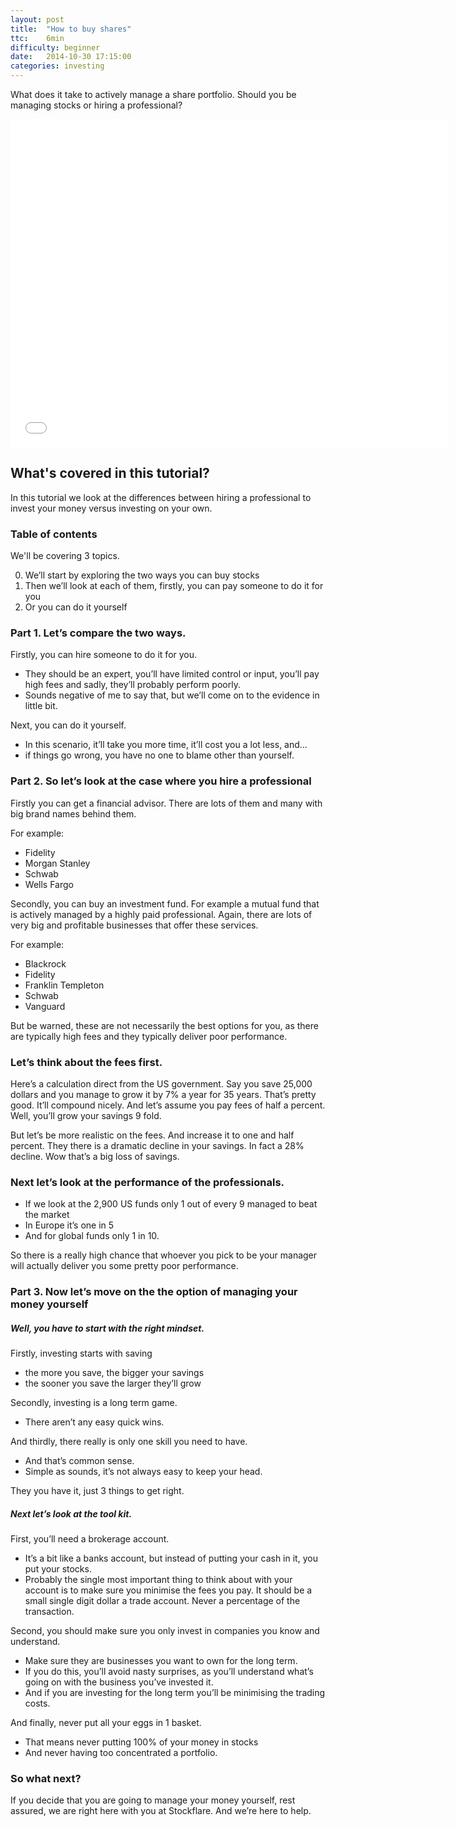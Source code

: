 ```yaml
---
layout: post
title:  "How to buy shares"
ttc:    6min
difficulty: beginner
date:   2014-10-30 17:15:00
categories: investing
---
```

What does it take to actively manage a share portfolio. Should you be managing stocks or hiring a professional?

<iframe width="700" height="525" src="//www.youtube.com/embed/2GtLDs7YU2M" frameborder="0" allowfullscreen></iframe>

## What's covered in this tutorial?

In this tutorial we look at the differences between hiring a professional to invest your money versus investing on your own.

### Table of contents

We'll be covering 3 topics.

0. We’ll start by exploring the two ways you can buy stocks
0. Then we’ll look at each of them, firstly, you can pay someone to do it for you
0. Or you can do it yourself

### Part 1.  Let’s compare the two ways. 

Firstly, you can hire someone to do it for you.

* They should be an expert, you’ll have limited control or input, you’ll pay high fees and sadly, they’ll probably perform poorly. 
* Sounds negative of me to say that, but we’ll come on to the evidence in little bit.

Next, you can do it yourself. 

* In this scenario, it’ll take you more time, it’ll cost you a lot less, and…
* if things go wrong, you have no one to blame other than yourself.

### Part 2. So let’s look at the case where you hire a professional

Firstly you can get a financial advisor. There are lots of them and many with big brand names behind them.

For example:

* Fidelity
* Morgan Stanley
* Schwab
* Wells Fargo

Secondly, you can buy an investment fund. For example a mutual fund that is actively managed by a highly paid professional. Again, there are lots of very big and profitable businesses that offer these services.

For example:

* Blackrock
* Fidelity
* Franklin Templeton
* Schwab
* Vanguard 

But be warned, these are not necessarily the best options for you, as there are typically high fees and they typically deliver poor performance.

### Let’s think about the fees first. 

Here’s a calculation direct from the US government. Say you save 25,000 dollars and you manage to grow it by 7% a year for 35 years. That’s pretty good. It’ll compound nicely. And let’s assume you pay fees of half a percent. Well, you’ll grow your savings 9 fold. 

But let’s be more realistic on the fees. And increase it to one and half percent. They there is a dramatic decline in your savings. In fact a 28% decline. Wow that’s a big loss of savings.

### Next let’s look at the performance of the professionals.

* If we look at the 2,900 US funds only 1 out of every 9 managed to beat the market
* In Europe it’s one in 5
* And for global funds only 1 in 10. 

So there is a really high chance that whoever you pick to be your manager will actually deliver you some pretty poor performance.

### Part 3. Now let’s move on the the option of managing your money yourself

##### Well, you have to start with the right mindset.

Firstly, investing starts with saving

* the more you save, the bigger your savings
* the sooner you save the larger they’ll grow

Secondly, investing is a long term game.

* There aren’t any easy quick wins.

And thirdly, there really is only one skill you need to have.

* And that’s common sense.
* Simple as sounds, it’s not always easy to keep your head.

They you have it, just 3 things to get right.

##### Next let’s look at the tool kit.

First, you’ll need a brokerage account. 

* It’s a bit like a banks account, but instead of putting your cash in it, you put your stocks.
* Probably the single most important thing to think about with your account is to make sure you minimise the fees you pay. It should be a small single digit dollar a trade account. Never a percentage of the transaction.

Second, you should make sure you only invest in companies you know and understand.

* Make sure they are businesses you want to own for the long term.
* If you do this, you’ll avoid nasty surprises, as you’ll understand what’s going on with the business you’ve invested it. 
* And if you are investing for the long term you’ll be minimising the trading costs.

And finally, never put all your eggs in 1 basket.

* That means never putting 100% of your money in stocks
* And never having too concentrated a portfolio.

### So what next?

If you decide that you are going to manage your money yourself, rest assured, we are right here with you at Stockflare. And we’re here to help.
